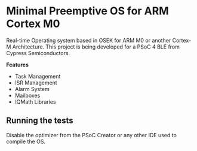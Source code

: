 # Minimal Preemptive OS for ARM Cortex M0

Real-time Operating system based in OSEK for ARM M0 or another Cortex-M Architecture.
This project is being developed for a PSoC 4 BLE from Cypress Semiconductors.

**Features**
  * Task Management
  * ISR Management
  * Alarm System
  * Mailboxes
  * IQMath Libraries

## Running the tests
Disable the optimizer from the PSoC Creator or any other IDE used to compile the OS.
